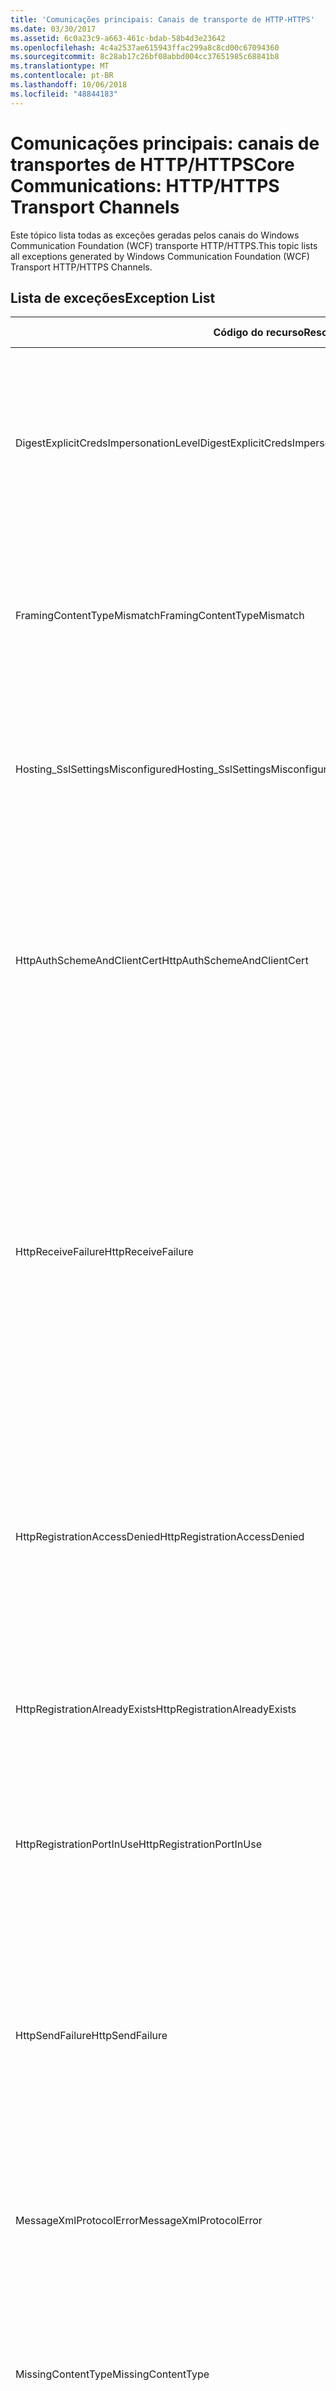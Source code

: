 ```yaml
---
title: 'Comunicações principais: Canais de transporte de HTTP-HTTPS'
ms.date: 03/30/2017
ms.assetid: 6c0a23c9-a663-461c-bdab-58b4d3e23642
ms.openlocfilehash: 4c4a2537ae615943ffac299a8c8cd00c67094360
ms.sourcegitcommit: 8c28ab17c26bf08abbd004cc37651985c68841b8
ms.translationtype: MT
ms.contentlocale: pt-BR
ms.lasthandoff: 10/06/2018
ms.locfileid: "48844183"
---
```

# <a name="core-communications-httphttps-transport-channels"></a><span data-ttu-id="dec2d-102">Comunicações principais: canais de transportes de HTTP/HTTPS</span><span class="sxs-lookup"><span data-stu-id="dec2d-102">Core Communications: HTTP/HTTPS Transport Channels</span></span>
<span data-ttu-id="dec2d-103">Este tópico lista todas as exceções geradas pelos canais do Windows Communication Foundation (WCF) transporte HTTP/HTTPS.</span><span class="sxs-lookup"><span data-stu-id="dec2d-103">This topic lists all exceptions generated by Windows Communication Foundation (WCF) Transport HTTP/HTTPS Channels.</span></span>  
  
## <a name="exception-list"></a><span data-ttu-id="dec2d-104">Lista de exceções</span><span class="sxs-lookup"><span data-stu-id="dec2d-104">Exception List</span></span>  
  
|<span data-ttu-id="dec2d-105">Código do recurso</span><span class="sxs-lookup"><span data-stu-id="dec2d-105">Resource Code</span></span>|<span data-ttu-id="dec2d-106">Cadeia de caracteres de recurso</span><span class="sxs-lookup"><span data-stu-id="dec2d-106">Resource String</span></span>|  
|-------------------|---------------------|  
|<span data-ttu-id="dec2d-107">DigestExplicitCredsImpersonationLevel</span><span class="sxs-lookup"><span data-stu-id="dec2d-107">DigestExplicitCredsImpersonationLevel</span></span>|<span data-ttu-id="dec2d-108">O nível de representação especificado foi especificado.</span><span class="sxs-lookup"><span data-stu-id="dec2d-108">The specified impersonation level was specified.</span></span> <span data-ttu-id="dec2d-109">Autenticação HTTP Digest suporta apenas o nível de 'Representação' quando usada com uma credencial explícita.</span><span class="sxs-lookup"><span data-stu-id="dec2d-109">HTTP Digest authentication only supports the 'Impersonation' level when used with an explicit credential.</span></span>|  
|<span data-ttu-id="dec2d-110">FramingContentTypeMismatch</span><span class="sxs-lookup"><span data-stu-id="dec2d-110">FramingContentTypeMismatch</span></span>|<span data-ttu-id="dec2d-111">Não havia suporte para o tipo de conteúdo especificado pelo serviço especificado.</span><span class="sxs-lookup"><span data-stu-id="dec2d-111">The specified content type was not supported by the specified service.</span></span> <span data-ttu-id="dec2d-112">As associações de cliente e serviço talvez não sejam compatíveis.</span><span class="sxs-lookup"><span data-stu-id="dec2d-112">The client and service bindings may be mismatched.</span></span>|  
|<span data-ttu-id="dec2d-113">Hosting_SslSettingsMisconfigured</span><span class="sxs-lookup"><span data-stu-id="dec2d-113">Hosting_SslSettingsMisconfigured</span></span>|<span data-ttu-id="dec2d-114">As configurações de protocolo SSL para o serviço especificado não coincidem com aqueles dos serviços de informações da Internet.</span><span class="sxs-lookup"><span data-stu-id="dec2d-114">The Secure Sockets Layer settings for the specified service do not match those of the Internet Information Services.</span></span>|  
|<span data-ttu-id="dec2d-115">HttpAuthSchemeAndClientCert</span><span class="sxs-lookup"><span data-stu-id="dec2d-115">HttpAuthSchemeAndClientCert</span></span>|<span data-ttu-id="dec2d-116">A fábrica de escuta HTTPS foi configurada para exigir um certificado de cliente e o esquema de autenticação especificado.</span><span class="sxs-lookup"><span data-stu-id="dec2d-116">The HTTPS listener factory was configured to require a client certificate and the specified authentication scheme.</span></span> <span data-ttu-id="dec2d-117">No entanto, apenas uma forma de autenticação de cliente pode ser necessária ao mesmo tempo.</span><span class="sxs-lookup"><span data-stu-id="dec2d-117">However, only one form of client authentication can be required at one time.</span></span>|  
|<span data-ttu-id="dec2d-118">HttpReceiveFailure</span><span class="sxs-lookup"><span data-stu-id="dec2d-118">HttpReceiveFailure</span></span>|<span data-ttu-id="dec2d-119">Ocorreu um erro ao receber a resposta HTTP especificado.</span><span class="sxs-lookup"><span data-stu-id="dec2d-119">An error occurred while receiving the HTTP response to the specified.</span></span> <span data-ttu-id="dec2d-120">A associação de ponto de extremidade de serviço pode não estar usando o protocolo HTTP.</span><span class="sxs-lookup"><span data-stu-id="dec2d-120">The service endpoint binding may not be using the HTTP protocol.</span></span> <span data-ttu-id="dec2d-121">Outra possibilidade é que um contexto de solicitação HTTP foi encerrado pelo servidor devido a um serviço sendo desligado.</span><span class="sxs-lookup"><span data-stu-id="dec2d-121">Another possibility is that an HTTP request context was terminated by the server because of a service shutting down.</span></span> <span data-ttu-id="dec2d-122">Consulte os logs do servidor para obter mais detalhes.</span><span class="sxs-lookup"><span data-stu-id="dec2d-122">See the server logs for more details.</span></span>|  
|<span data-ttu-id="dec2d-123">HttpRegistrationAccessDenied</span><span class="sxs-lookup"><span data-stu-id="dec2d-123">HttpRegistrationAccessDenied</span></span>|<span data-ttu-id="dec2d-124">HTTP não é possível registrar a URL especificada.</span><span class="sxs-lookup"><span data-stu-id="dec2d-124">HTTP cannot register the specified URL.</span></span> <span data-ttu-id="dec2d-125">O processo não tem direitos de acesso para esse namespace (consulte [reservas de Namespace, os registros e roteamento](/windows/desktop/http/namespace-reservations-registrations-and-routing) para obter detalhes).</span><span class="sxs-lookup"><span data-stu-id="dec2d-125">Your process does not have access rights to this namespace (see [Namespace Reservations, Registrations, and Routing](/windows/desktop/http/namespace-reservations-registrations-and-routing) for details).</span></span>|  
|<span data-ttu-id="dec2d-126">HttpRegistrationAlreadyExists</span><span class="sxs-lookup"><span data-stu-id="dec2d-126">HttpRegistrationAlreadyExists</span></span>|<span data-ttu-id="dec2d-127">HTTP não é possível registrar a URL especificada.</span><span class="sxs-lookup"><span data-stu-id="dec2d-127">HTTP cannot register the specified URL.</span></span> <span data-ttu-id="dec2d-128">Outro aplicativo já registrou essa URL com HTTP. SYS.</span><span class="sxs-lookup"><span data-stu-id="dec2d-128">Another application already registered this URL with HTTP.SYS.</span></span>|  
|<span data-ttu-id="dec2d-129">HttpRegistrationPortInUse</span><span class="sxs-lookup"><span data-stu-id="dec2d-129">HttpRegistrationPortInUse</span></span>|<span data-ttu-id="dec2d-130">HTTP não é possível registrar a URL especificada porque a porta TCP especificada está sendo usada por outro aplicativo.</span><span class="sxs-lookup"><span data-stu-id="dec2d-130">HTTP cannot register the specified URL because the specified TCP port is being used by another application.</span></span>|  
|<span data-ttu-id="dec2d-131">HttpSendFailure</span><span class="sxs-lookup"><span data-stu-id="dec2d-131">HttpSendFailure</span></span>|<span data-ttu-id="dec2d-132">Ocorreu um erro ao fazer a solicitação HTTP especificado.</span><span class="sxs-lookup"><span data-stu-id="dec2d-132">An error occurred while making the HTTP request to the specified.</span></span> <span data-ttu-id="dec2d-133">Certifique-se de que a causa não é uma incompatibilidade de associação de segurança.</span><span class="sxs-lookup"><span data-stu-id="dec2d-133">Ensure that the cause is not a security binding mismatch.</span></span> <span data-ttu-id="dec2d-134">Certifique-se também de que o serviço não está configurado para Secure Sockets Layer.</span><span class="sxs-lookup"><span data-stu-id="dec2d-134">Also ensure that the service is not configured for Secure Sockets Layer.</span></span>|  
|<span data-ttu-id="dec2d-135">MessageXmlProtocolError</span><span class="sxs-lookup"><span data-stu-id="dec2d-135">MessageXmlProtocolError</span></span>|<span data-ttu-id="dec2d-136">Ocorreu um problema com o XML que foi recebido da rede.</span><span class="sxs-lookup"><span data-stu-id="dec2d-136">A problem occurred with the XML that was received from the network.</span></span> <span data-ttu-id="dec2d-137">Consulte a exceção interna para obter mais detalhes.</span><span class="sxs-lookup"><span data-stu-id="dec2d-137">See the inner exception for more details.</span></span>|  
|<span data-ttu-id="dec2d-138">MissingContentType</span><span class="sxs-lookup"><span data-stu-id="dec2d-138">MissingContentType</span></span>|<span data-ttu-id="dec2d-139">O destinatário retornou um erro que indica que o tipo de conteúdo estava ausente na solicitação especificada.</span><span class="sxs-lookup"><span data-stu-id="dec2d-139">The receiver returned an error that indicates that the content type was missing on the request to the specified.</span></span> <span data-ttu-id="dec2d-140">Consulte a exceção interna para obter mais informações.</span><span class="sxs-lookup"><span data-stu-id="dec2d-140">See the inner exception for more information.</span></span>|  
|<span data-ttu-id="dec2d-141">ProxyAuthenticationLevelMismatch</span><span class="sxs-lookup"><span data-stu-id="dec2d-141">ProxyAuthenticationLevelMismatch</span></span>|<span data-ttu-id="dec2d-142">A credencial de autenticação de proxy HTTP especificado um requisito de autenticação mútua é mais estrito que o requisito para a autenticação do servidor de destino.</span><span class="sxs-lookup"><span data-stu-id="dec2d-142">The HTTP proxy authentication credential specified a mutual authentication requirement that is stricter than the requirement for the target server authentication.</span></span>|  
|<span data-ttu-id="dec2d-143">ProxyImpersonationLevelMismatch</span><span class="sxs-lookup"><span data-stu-id="dec2d-143">ProxyImpersonationLevelMismatch</span></span>|<span data-ttu-id="dec2d-144">A credencial de autenticação de proxy HTTP especificou uma restrição de nível de representação que é mais rígida do que a restrição para a autenticação do servidor de destino.</span><span class="sxs-lookup"><span data-stu-id="dec2d-144">The HTTP proxy authentication credential specified an impersonation level restriction that is stricter than the restriction for the target server authentication.</span></span>|  
|<span data-ttu-id="dec2d-145">SecureChannelFailure</span><span class="sxs-lookup"><span data-stu-id="dec2d-145">SecureChannelFailure</span></span>|<span data-ttu-id="dec2d-146">Não é possível estabelecer um canal seguro para Secure Socket Layer/Transport Layer Security com a autoridade especificada.</span><span class="sxs-lookup"><span data-stu-id="dec2d-146">A secure channel cannot be established for Secure Socket Layer/Transport Layer Security with the specified authority.</span></span>|  
|<span data-ttu-id="dec2d-147">TrustFailure</span><span class="sxs-lookup"><span data-stu-id="dec2d-147">TrustFailure</span></span>|<span data-ttu-id="dec2d-148">Não é possível estabelecer uma relação de confiança para o Secure Socket Layer / Transport Layer Security Proteja o canal com a autoridade especificada.</span><span class="sxs-lookup"><span data-stu-id="dec2d-148">A trust relationship cannot be established for the Secure Socket Layer/ Transport Layer Security secure channel with the specified authority.</span></span>|  
|<span data-ttu-id="dec2d-149">UseDefaultWebProxyCantBeUsedWithExplicitProxyAddress</span><span class="sxs-lookup"><span data-stu-id="dec2d-149">UseDefaultWebProxyCantBeUsedWithExplicitProxyAddress</span></span>|<span data-ttu-id="dec2d-150">Você não pode especificar um endereço proxy explícito UseDefaultWebProxy = true no elemento HttpTransportBinding.</span><span class="sxs-lookup"><span data-stu-id="dec2d-150">You cannot specify an explicit proxy address as well as UseDefaultWebProxy=true in your HttpTransportBinding element.</span></span>|
